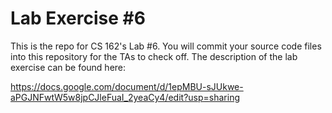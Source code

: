 Lab Exercise #6
===============

This is the repo for CS 162's Lab #6.  You will commit your source code files into this repository for the TAs to check off.  The description of the lab exercise can be found here:

https://docs.google.com/document/d/1epMBU-sJUkwe-aPGJNFwtW5w8jpCJleFuaI_2yeaCy4/edit?usp=sharing
